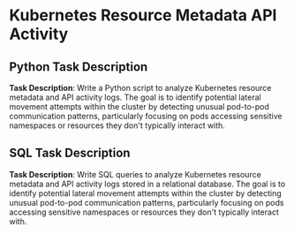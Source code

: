 # Kubernetes Resource Metadata API Activity

## Python Task Description
**Task Description**: Write a Python script to analyze Kubernetes resource metadata and API activity logs. The goal is to identify potential lateral movement attempts within the cluster by detecting unusual pod-to-pod communication patterns, particularly focusing on pods accessing sensitive namespaces or resources they don't typically interact with.

## SQL Task Description
**Task Description**: Write SQL queries to analyze Kubernetes resource metadata and API activity logs stored in a relational database. The goal is to identify potential lateral movement attempts within the cluster by detecting unusual pod-to-pod communication patterns, particularly focusing on pods accessing sensitive namespaces or resources they don't typically interact with.
